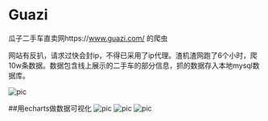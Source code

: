 # Guazi
瓜子二手车直卖网https://www.guazi.com/ 的爬虫

网站有反扒，请求过快会封ip，不得已采用了ip代理。渣机渣网跑了6个小时，爬10w条数据。数据包含线上展示的二手车的部分信息，抓的数据存入本地mysql数据库。

![pic](https://github.com/malone6/Guazi/blob/master/data_pic.jpg])

##用echarts做数据可视化
![pic](https://github.com/malone6/Guazi/blob/master/echart%E6%BC%94%E7%A4%BA/car_brand_pie.jpg)
![pic](https://github.com/malone6/Guazi/blob/master/echart%E6%BC%94%E7%A4%BA/car_sec_price.jpg)
![pic](https://github.com/malone6/Guazi/blob/master/echart%E6%BC%94%E7%A4%BA/car_map.jpg)
